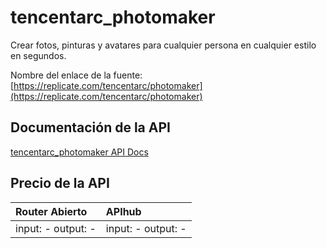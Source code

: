 # tencentarc_photomaker

Crear fotos, pinturas y avatares para cualquier persona en cualquier estilo en segundos.

Nombre del enlace de la fuente: [https://replicate.com/tencentarc/photomaker](https://replicate.com/tencentarc/photomaker)

## Documentación de la API

[tencentarc_photomaker API Docs](../apis/es/tencentarc_photomaker.md)

## Precio de la API

| Router Abierto | APIhub |
|:---|:---|
| input: - output: - | input: - output: - |
